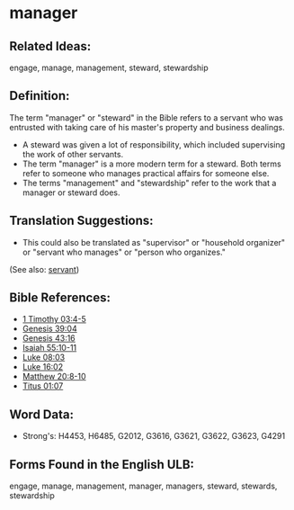 # manager

## Related Ideas:

engage, manage, management, steward, stewardship

## Definition:

The term "manager" or "steward" in the Bible refers to a servant who was entrusted with taking care of his master's property and business dealings.

* A steward was given a lot of responsibility, which included supervising the work of other servants.
* The term "manager" is a more modern term for a steward. Both terms refer to someone who manages practical affairs for someone else.
* The terms "management" and "stewardship" refer to the work that a manager or steward does.

## Translation Suggestions:

* This could also be translated as "supervisor" or "household organizer" or "servant who manages" or "person who organizes."

(See also: [servant](../other/servant.md))

## Bible References:

* [1 Timothy 03:4-5](rc://en/tn/help/1ti/03/04)
* [Genesis 39:04](rc://en/tn/help/gen/39/04)
* [Genesis 43:16](rc://en/tn/help/gen/43/16)
* [Isaiah 55:10-11](rc://en/tn/help/isa/55/10)
* [Luke 08:03](rc://en/tn/help/luk/08/03)
* [Luke 16:02](rc://en/tn/help/luk/16/02)
* [Matthew 20:8-10](rc://en/tn/help/mat/20/08)
* [Titus 01:07](rc://en/tn/help/tit/01/07)

## Word Data:

* Strong's: H4453, H6485, G2012, G3616, G3621, G3622, G3623, G4291

## Forms Found in the English ULB:

engage, manage, management, manager, managers, steward, stewards, stewardship


